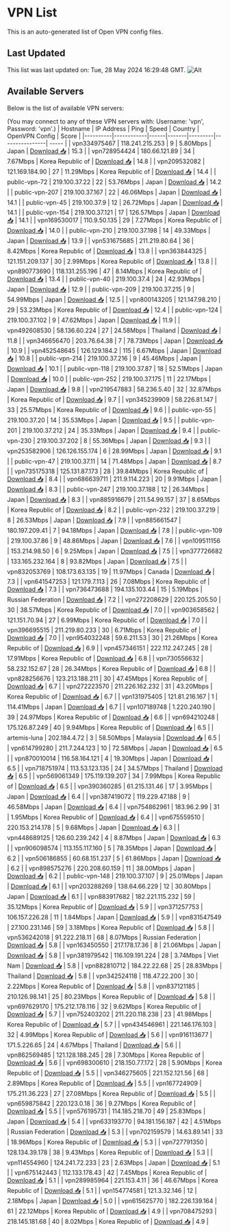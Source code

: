 # VPN List

This is an auto-generated list of Open VPN config files.

## Last Updated

This list was last updated on: Tue, 28 May 2024 16:29:48 GMT.
![Alt](https://repobeats.axiom.co/api/embed/186b98318ef1479477931607c1ad7d823f12451f.svg "Repobeats analytics image")

## Available Servers

Below is the list of available VPN servers:

(You may connect to any of these VPN servers with: Username: 'vpn', Password: 'vpn'.)
| Hostname | IP Address | Ping | Speed | Country | OpenVPN Config | Score |
|----------|------------|------|-------|---------|----------------| ----- |
| vpn334975467 | 118.241.215.253 | 9 | 5.80Mbps | Japan | [Download 📥](./configs/server_0_JP.ovpn) | 15.3 |
| vpn728954424 | 180.66.121.89 | 34 | 7.67Mbps | Korea Republic of | [Download 📥](./configs/server_1_KR.ovpn) | 14.8 |
| vpn209532082 | 121.169.184.90 | 27 | 11.29Mbps | Korea Republic of | [Download 📥](./configs/server_2_KR.ovpn) | 14.4 |
| public-vpn-72 | 219.100.37.22 | 22 | 53.76Mbps | Japan | [Download 📥](./configs/server_3_JP.ovpn) | 14.2 |
| public-vpn-207 | 219.100.37.167 | 22 | 46.06Mbps | Japan | [Download 📥](./configs/server_4_JP.ovpn) | 14.1 |
| public-vpn-45 | 219.100.37.9 | 12 | 26.72Mbps | Japan | [Download 📥](./configs/server_5_JP.ovpn) | 14.1 |
| public-vpn-154 | 219.100.37.121 | 17 | 126.57Mbps | Japan | [Download 📥](./configs/server_6_JP.ovpn) | 14.1 |
| vpn169530017 | 110.9.50.135 | 29 | 7.27Mbps | Korea Republic of | [Download 📥](./configs/server_7_KR.ovpn) | 14.0 |
| public-vpn-210 | 219.100.37.198 | 14 | 49.33Mbps | Japan | [Download 📥](./configs/server_8_JP.ovpn) | 13.9 |
| vpn531675685 | 211.219.80.64 | 36 | 8.42Mbps | Korea Republic of | [Download 📥](./configs/server_9_KR.ovpn) | 13.8 |
| vpn363844325 | 121.151.209.137 | 30 | 2.99Mbps | Korea Republic of | [Download 📥](./configs/server_10_KR.ovpn) | 13.8 |
| vpn890773690 | 118.131.255.196 | 47 | 8.14Mbps | Korea Republic of | [Download 📥](./configs/server_11_KR.ovpn) | 13.4 |
| public-vpn-40 | 219.100.37.4 | 24 | 42.93Mbps | Japan | [Download 📥](./configs/server_12_JP.ovpn) | 12.9 |
| public-vpn-209 | 219.100.37.215 | 9 | 54.99Mbps | Japan | [Download 📥](./configs/server_13_JP.ovpn) | 12.5 |
| vpn800143205 | 121.147.98.210 | 29 | 53.23Mbps | Korea Republic of | [Download 📥](./configs/server_14_KR.ovpn) | 12.4 |
| public-vpn-124 | 219.100.37.102 | 9 | 47.62Mbps | Japan | [Download 📥](./configs/server_15_JP.ovpn) | 11.9 |
| vpn492608530 | 58.136.60.224 | 27 | 24.58Mbps | Thailand | [Download 📥](./configs/server_16_TH.ovpn) | 11.8 |
| vpn346656470 | 203.76.64.38 | 7 | 78.73Mbps | Japan | [Download 📥](./configs/server_17_JP.ovpn) | 10.9 |
| vpn452548645 | 126.129.184.2 | 115 | 6.67Mbps | Japan | [Download 📥](./configs/server_18_JP.ovpn) | 10.8 |
| public-vpn-214 | 219.100.37.216 | 9 | 45.46Mbps | Japan | [Download 📥](./configs/server_19_JP.ovpn) | 10.1 |
| public-vpn-118 | 219.100.37.87 | 18 | 52.51Mbps | Japan | [Download 📥](./configs/server_20_JP.ovpn) | 10.0 |
| public-vpn-252 | 219.100.37.175 | 11 | 22.17Mbps | Japan | [Download 📥](./configs/server_21_JP.ovpn) | 9.8 |
| vpn219547883 | 58.236.5.40 | 32 | 32.87Mbps | Korea Republic of | [Download 📥](./configs/server_22_KR.ovpn) | 9.7 |
| vpn345239909 | 58.226.81.147 | 33 | 25.57Mbps | Korea Republic of | [Download 📥](./configs/server_23_KR.ovpn) | 9.6 |
| public-vpn-55 | 219.100.37.20 | 14 | 35.53Mbps | Japan | [Download 📥](./configs/server_24_JP.ovpn) | 9.5 |
| public-vpn-201 | 219.100.37.212 | 24 | 35.33Mbps | Japan | [Download 📥](./configs/server_25_JP.ovpn) | 9.4 |
| public-vpn-230 | 219.100.37.202 | 8 | 55.36Mbps | Japan | [Download 📥](./configs/server_26_JP.ovpn) | 9.3 |
| vpn253582906 | 126.126.155.174 | 6 | 28.99Mbps | Japan | [Download 📥](./configs/server_27_JP.ovpn) | 9.1 |
| public-vpn-47 | 219.100.37.11 | 14 | 71.48Mbps | Japan | [Download 📥](./configs/server_28_JP.ovpn) | 8.7 |
| vpn735175318 | 125.131.87.173 | 28 | 39.84Mbps | Korea Republic of | [Download 📥](./configs/server_29_KR.ovpn) | 8.4 |
| vpn686639711 | 211.9.114.223 | 20 | 9.91Mbps | Japan | [Download 📥](./configs/server_30_JP.ovpn) | 8.3 |
| public-vpn-247 | 219.100.37.188 | 12 | 26.34Mbps | Japan | [Download 📥](./configs/server_31_JP.ovpn) | 8.3 |
| vpn885916679 | 211.54.99.157 | 37 | 8.65Mbps | Korea Republic of | [Download 📥](./configs/server_32_KR.ovpn) | 8.2 |
| public-vpn-232 | 219.100.37.219 | 8 | 26.53Mbps | Japan | [Download 📥](./configs/server_33_JP.ovpn) | 7.9 |
| vpn885661547 | 180.197.209.41 | 7 | 94.18Mbps | Japan | [Download 📥](./configs/server_34_JP.ovpn) | 7.8 |
| public-vpn-109 | 219.100.37.86 | 9 | 48.86Mbps | Japan | [Download 📥](./configs/server_35_JP.ovpn) | 7.6 |
| vpn109511156 | 153.214.98.50 | 6 | 9.25Mbps | Japan | [Download 📥](./configs/server_36_JP.ovpn) | 7.5 |
| vpn377726682 | 133.165.232.164 | 8 | 93.82Mbps | Japan | [Download 📥](./configs/server_37_JP.ovpn) | 7.5 |
| vpn832053769 | 108.173.63.135 | 19 | 11.97Mbps | Canada | [Download 📥](./configs/server_38_CA.ovpn) | 7.3 |
| vpn641547253 | 121.179.7.113 | 26 | 7.08Mbps | Korea Republic of | [Download 📥](./configs/server_39_KR.ovpn) | 7.3 |
| vpn736473688 | 194.135.103.44 | 15 | 5.19Mbps | Russian Federation | [Download 📥](./configs/server_40_RU.ovpn) | 7.2 |
| vpn272208629 | 220.125.205.50 | 30 | 38.57Mbps | Korea Republic of | [Download 📥](./configs/server_41_KR.ovpn) | 7.0 |
| vpn903658562 | 121.151.70.94 | 27 | 6.99Mbps | Korea Republic of | [Download 📥](./configs/server_42_KR.ovpn) | 7.0 |
| vpn396695515 | 211.219.80.233 | 30 | 6.71Mbps | Korea Republic of | [Download 📥](./configs/server_43_KR.ovpn) | 7.0 |
| vpn954032248 | 59.6.211.53 | 30 | 21.26Mbps | Korea Republic of | [Download 📥](./configs/server_44_KR.ovpn) | 6.9 |
| vpn457346151 | 222.112.247.245 | 28 | 17.91Mbps | Korea Republic of | [Download 📥](./configs/server_45_KR.ovpn) | 6.8 |
| vpn730556632 | 58.232.152.67 | 28 | 26.34Mbps | Korea Republic of | [Download 📥](./configs/server_46_KR.ovpn) | 6.8 |
| vpn828256676 | 123.213.188.211 | 30 | 47.45Mbps | Korea Republic of | [Download 📥](./configs/server_47_KR.ovpn) | 6.7 |
| vpn272223570 | 211.226.162.232 | 31 | 43.20Mbps | Korea Republic of | [Download 📥](./configs/server_48_KR.ovpn) | 6.7 |
| vpn131975405 | 121.81.216.167 | 1 | 114.41Mbps | Japan | [Download 📥](./configs/server_49_JP.ovpn) | 6.7 |
| vpn107189748 | 1.220.240.190 | 39 | 24.97Mbps | Korea Republic of | [Download 📥](./configs/server_50_KR.ovpn) | 6.6 |
| vpn694210248 | 175.126.87.249 | 40 | 9.94Mbps | Korea Republic of | [Download 📥](./configs/server_51_KR.ovpn) | 6.5 |
| artemis-luna | 202.184.4.72 | 3 | 58.50Mbps | Malaysia | [Download 📥](./configs/server_52_MY.ovpn) | 6.5 |
| vpn614799280 | 211.7.244.123 | 10 | 72.58Mbps | Japan | [Download 📥](./configs/server_53_JP.ovpn) | 6.5 |
| vpn870010014 | 116.58.164.121 | 4 | 19.30Mbps | Japan | [Download 📥](./configs/server_54_JP.ovpn) | 6.5 |
| vpn718751974 | 113.53.123.135 | 24 | 34.57Mbps | Thailand | [Download 📥](./configs/server_55_TH.ovpn) | 6.5 |
| vpn569061349 | 175.119.139.207 | 34 | 7.99Mbps | Korea Republic of | [Download 📥](./configs/server_56_KR.ovpn) | 6.5 |
| vpn390360285 | 61.215.131.46 | 17 | 3.95Mbps | Japan | [Download 📥](./configs/server_57_JP.ovpn) | 6.4 |
| vpn387419072 | 119.229.47.188 | 9 | 46.58Mbps | Japan | [Download 📥](./configs/server_58_JP.ovpn) | 6.4 |
| vpn754862961 | 183.96.2.99 | 31 | 1.95Mbps | Korea Republic of | [Download 📥](./configs/server_59_KR.ovpn) | 6.4 |
| vpn675559510 | 220.153.214.178 | 5 | 9.68Mbps | Japan | [Download 📥](./configs/server_60_JP.ovpn) | 6.3 |
| vpn448689125 | 126.60.239.242 | 4 | 8.87Mbps | Japan | [Download 📥](./configs/server_61_JP.ovpn) | 6.3 |
| vpn906098574 | 113.155.117.160 | 5 | 78.35Mbps | Japan | [Download 📥](./configs/server_62_JP.ovpn) | 6.2 |
| vpn506186855 | 60.68.151.237 | 5 | 61.86Mbps | Japan | [Download 📥](./configs/server_63_JP.ovpn) | 6.2 |
| vpn898575276 | 220.208.60.159 | 11 | 38.00Mbps | Japan | [Download 📥](./configs/server_64_JP.ovpn) | 6.2 |
| public-vpn-148 | 219.100.37.107 | 9 | 25.01Mbps | Japan | [Download 📥](./configs/server_65_JP.ovpn) | 6.1 |
| vpn203288269 | 138.64.66.229 | 12 | 30.80Mbps | Japan | [Download 📥](./configs/server_66_JP.ovpn) | 6.1 |
| vpn883917682 | 182.221.115.232 | 59 | 35.12Mbps | Korea Republic of | [Download 📥](./configs/server_67_KR.ovpn) | 5.9 |
| vpn371257753 | 106.157.226.28 | 11 | 1.84Mbps | Japan | [Download 📥](./configs/server_68_JP.ovpn) | 5.9 |
| vpn831547549 | 27.100.231.146 | 59 | 3.18Mbps | Korea Republic of | [Download 📥](./configs/server_69_KR.ovpn) | 5.8 |
| vpn536242018 | 91.222.218.11 | 68 | 8.07Mbps | Russian Federation | [Download 📥](./configs/server_70_RU.ovpn) | 5.8 |
| vpn163450550 | 217.178.17.36 | 8 | 21.06Mbps | Japan | [Download 📥](./configs/server_71_JP.ovpn) | 5.8 |
| vpn381979542 | 116.109.191.224 | 28 | 3.74Mbps | Viet Nam | [Download 📥](./configs/server_72_VN.ovpn) | 5.8 |
| vpn882810712 | 184.22.22.68 | 25 | 28.83Mbps | Thailand | [Download 📥](./configs/server_73_TH.ovpn) | 5.8 |
| vpn342524118 | 118.47.22.200 | 30 | 2.22Mbps | Korea Republic of | [Download 📥](./configs/server_74_KR.ovpn) | 5.8 |
| vpn837121185 | 210.126.98.141 | 25 | 80.23Mbps | Korea Republic of | [Download 📥](./configs/server_75_KR.ovpn) | 5.8 |
| vpn697629170 | 175.212.178.116 | 32 | 9.62Mbps | Korea Republic of | [Download 📥](./configs/server_76_KR.ovpn) | 5.7 |
| vpn752403202 | 211.220.118.238 | 23 | 41.98Mbps | Korea Republic of | [Download 📥](./configs/server_77_KR.ovpn) | 5.7 |
| vpn434546961 | 221.146.176.103 | 32 | 4.99Mbps | Korea Republic of | [Download 📥](./configs/server_78_KR.ovpn) | 5.6 |
| vpn916113677 | 171.5.226.65 | 24 | 4.67Mbps | Thailand | [Download 📥](./configs/server_79_TH.ovpn) | 5.6 |
| vpn862569485 | 121.128.188.245 | 28 | 7.30Mbps | Korea Republic of | [Download 📥](./configs/server_80_KR.ovpn) | 5.6 |
| vpn698300610 | 218.150.77.172 | 28 | 5.90Mbps | Korea Republic of | [Download 📥](./configs/server_81_KR.ovpn) | 5.5 |
| vpn346275605 | 221.152.121.56 | 68 | 2.89Mbps | Korea Republic of | [Download 📥](./configs/server_82_KR.ovpn) | 5.5 |
| vpn167724909 | 175.211.36.223 | 27 | 27.08Mbps | Korea Republic of | [Download 📥](./configs/server_83_KR.ovpn) | 5.5 |
| vpn659875842 | 220.123.0.18 | 36 | 9.27Mbps | Korea Republic of | [Download 📥](./configs/server_84_KR.ovpn) | 5.5 |
| vpn576195731 | 114.185.218.70 | 49 | 25.83Mbps | Japan | [Download 📥](./configs/server_85_JP.ovpn) | 5.4 |
| vpn633193770 | 94.181.156.187 | 42 | 4.51Mbps | Russian Federation | [Download 📥](./configs/server_86_RU.ovpn) | 5.3 |
| vpn702159579 | 14.63.89.141 | 33 | 18.96Mbps | Korea Republic of | [Download 📥](./configs/server_87_KR.ovpn) | 5.3 |
| vpn727791350 | 128.134.39.178 | 38 | 9.43Mbps | Korea Republic of | [Download 📥](./configs/server_88_KR.ovpn) | 5.3 |
| vpn114554960 | 124.241.72.233 | 23 | 2.63Mbps | Japan | [Download 📥](./configs/server_89_JP.ovpn) | 5.1 |
| vpn675142443 | 112.133.178.43 | 42 | 7.45Mbps | Korea Republic of | [Download 📥](./configs/server_90_KR.ovpn) | 5.1 |
| vpn289985964 | 221.153.4.11 | 36 | 46.67Mbps | Korea Republic of | [Download 📥](./configs/server_91_KR.ovpn) | 5.1 |
| vpn154774581 | 121.3.32.146 | 12 | 2.18Mbps | Japan | [Download 📥](./configs/server_92_JP.ovpn) | 5.0 |
| vpn615625770 | 182.226.139.164 | 61 | 22.12Mbps | Korea Republic of | [Download 📥](./configs/server_93_KR.ovpn) | 4.9 |
| vpn708475293 | 218.145.181.68 | 40 | 8.02Mbps | Korea Republic of | [Download 📥](./configs/server_94_KR.ovpn) | 4.9 |
